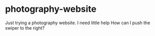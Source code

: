 # photography-website
Just trying a photography website. I need little help
How can I push the swiper to the right? 
